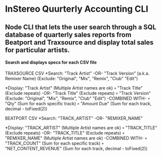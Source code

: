 # InStereo Quurterly Accounting CLI

## Node CLI that lets the user search through a SQL database of quarterly sales reports from Beatport and Traxsource and display total sales for particular artists.

#### Search and displays specs for each CSV file

TRAXSOURCE CSV
*Search:
"Track Artist"
-OR-
"Track Version" (a.k.a. Remixer Name) (Exclude: "Original", "Mix", "Remix", "Club" "Edit")

*Display:
"Track Artist" (Multiple Artist names are ok) 
`+` "Track Title" (Exclude repeats)
-OR-
"Track Title" (Exclude repeats)
`+` "Track Version" (Exclude: "Original", "Mix", "Remix", "Club" "Edit")
-COMBINED WITH-
`+` "Qty" (Sum for each specific track)
`+` "Amount Due" (Sum for each track, decimal - toFixed(2))

BEATPORT CSV
*Search:
"TRACK_ARTIST"
-OR-
"REMIXER_NAME"

*Display:
"TRACK_ARTIST" (Multiple Artist names are ok)
`+` "TRACK_TITLE" (Exclude repeats)
-OR-
"TRACK_TITLE" (Exclude repeats)
`+` "REMIXER_NAME" (Multiple Artist names are ok)
-COMBINED WITH-
`+` "TRACK_COUNT" (Sum for each specific track)
`+` "NET_CONTENT_REVENUE" (Sum for each track, decimal - toFixed(2))
